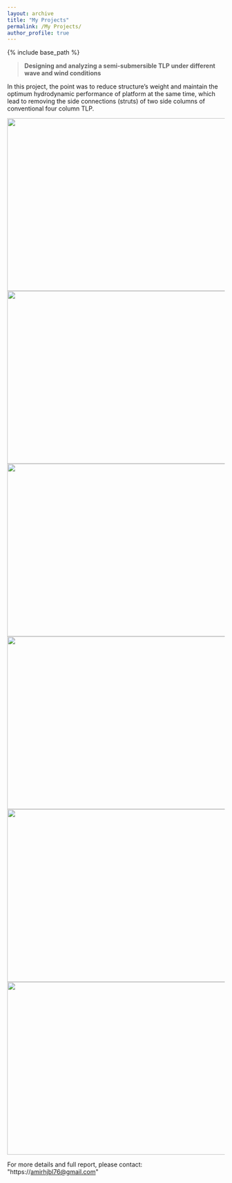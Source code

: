 ```yaml
---
layout: archive
title: "My Projects"
permalink: /My Projects/
author_profile: true
---
```


{% include base_path %}


> **Designing and analyzing a semi-submersible TLP under different wave and wind conditions**

In this project, the point was to reduce structure’s weight and maintain the optimum hydrodynamic performance of platform at the same time, which lead to removing the side connections (struts) of two side columns of conventional four column TLP.

<img src= "https://user-images.githubusercontent.com/89830432/132587094-1104a3cd-b0c7-4c1a-a647-1c630f28b689.PNG" width="600" height="400">

<img src= "https://user-images.githubusercontent.com/89830432/132585898-87cd6ac3-8716-4cef-977c-0cca15f9d3ab.PNG" width="600" height="400">

<img src= "https://user-images.githubusercontent.com/89830432/132586510-37968c57-f912-4f11-a42a-2e86277ea20f.PNG" width="600" height="400">

<img src= "https://user-images.githubusercontent.com/89830432/132586513-995b937e-65c6-4e56-a243-bceb62defcaf.PNG" width="600" height="400">

<img src= "https://user-images.githubusercontent.com/89830432/132586521-0f4b7519-0a9b-4876-b041-845e3fb21f37.PNG" width="600" height="400">

<img src= "https://user-images.githubusercontent.com/89830432/132586524-565ccdb7-1aeb-442f-89ec-86f62be60ad0.PNG" width="600" height="400">

For more details and full report, please contact: "https://amirhjbl76@gmail.com"


